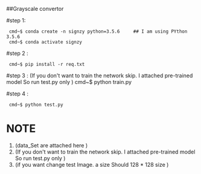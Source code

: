 ##Grayscale convertor

#step 1:
     
     cmd~$ conda create -n signzy python=3.5.6     ## I am using PYthon 3.5.6
     cmd~$ conda activate signzy

#step 2 :

     cmd~$ pip install -r req.txt
     
       
#step 3 :
     (If you don't want to train the network skip. I attached pre-trained model So run test.py only )
     cmd~$ python train.py
    

#step 4 :

     cmd~$ python test.py



# NOTE 
1. (data_Set are attached here ) 
2. (If you don't want to train the network skip. I attached pre-trained model So run test.py only )
3. (if you want change test Image. a size Should 128 * 128 size )








